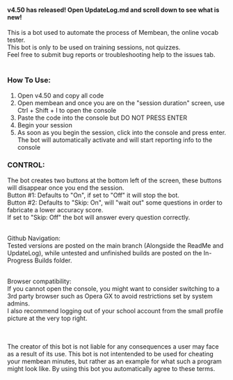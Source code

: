 #### v4.50 has released! Open UpdateLog.md and scroll down to see what is new! <br />
This is a bot used to automate the process of Membean, the online vocab tester. <br />
This bot is only to be used on training sessions, not quizzes. <br />
Feel free to submit bug reports or troubleshooting help to the issues tab. <br />
<br />

### How To Use: <br />
1. Open v4.50 and copy all code <br />
2. Open membean and once you are on the "session duration" screen, use Ctrl + Shift + I to open the console <br />
3. Paste the code into the console but DO NOT PRESS ENTER <br />
4. Begin your session <br />
5. As soon as you begin the session, click into the console and press enter. The bot will automatically activate and will start reporting info to the console <br />

### CONTROL: <br />
The bot creates two buttons at the bottom left of the screen, these buttons will disappear once you end the session. <br />
Button #1: Defaults to "On", if set to "Off" it will stop the bot. <br />
Button #2: Defaults to "Skip: On", will "wait out" some questions in order to fabricate a lower accuracy score. <br />
If set to "Skip: Off" the bot will answer every question correctly. <br />
<br />

Github Navigation: <br />
Tested versions are posted on the main branch (Alongside the ReadMe and UpdateLog), while untested and unfinished builds are posted on the In-Progress Builds folder. <br />
<br />

Browser compatibility:  <br />
If you cannot open the console, you might want to consider switching to a 3rd party browser such as Opera GX to avoid restrictions set by system admins. <br />
I also recommend logging out of your school account from the small profile picture at the very top right. <br />
<br />
<br />

The creator of this bot is not liable for any consequences a user may face as a result of its use. This bot is not intentended to be used for cheating your membean minutes, but rather as an example for what such a program might look like. By using this bot you automatically agree to these terms. <br />

